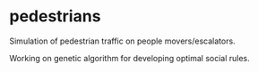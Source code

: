 pedestrians
===========

Simulation of pedestrian traffic on people movers/escalators.  

Working on genetic algorithm for developing optimal social rules.  